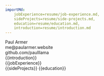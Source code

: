 ```yaml
---
importMd: 
    jobExperience=resume/job-experience.md, 
    sideProjects=resume/side-projects.md, 
    education=resume/education.md,
    introduction=resume/introduction.md
---
```

<div id="header">
    <section id="name">Paul Armer</section>
    <aside id="email">me@paularmer.website</aside>
    <aside id="github">github.com/paulllama</aside>
</div>

<div id="introduction">
    {{introduction}}
</div>

<div id="experience">
    <div id="main-column">
        {{jobExperience}}
    </div>
    <div id="side-column">
        {{sideProjects}}
        {{education}}
    </div>
</div>